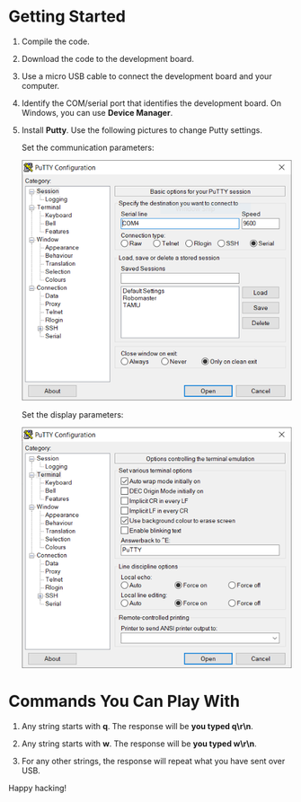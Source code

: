 # Getting Started

1. Compile the code.

2. Download the code to the development board.

3. Use a micro USB cable to connect the development board and your computer.

4. Identify the COM/serial port that identifies the development board. On Windows, you can use **Device Manager**.

4. Install **Putty**. Use the following pictures to change Putty settings.

    Set the communication parameters:

    ![Communication Parameter Putty](Putty_Set_Communication.PNG)

    Set the display parameters:

    ![Display Parameter Putty](Putty_Set_Display.PNG)

# Commands You Can Play With

1. Any string starts with **q**. The response will be **you typed q\r\n**.

2. Any string starts with **w**. The response will be **you typed w\r\n**.

3. For any other strings, the response will repeat what you have sent over USB.

Happy hacking!